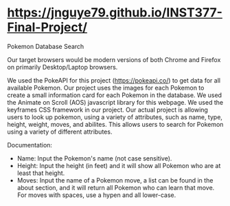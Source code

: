 # https://jnguye79.github.io/INST377-Final-Project/

Pokemon Database Search 

Our target browsers would be modern versions of both Chrome and Firefox on primarily Desktop/Laptop browsers. 

We used the PokeAPI for this project (https://pokeapi.co/) to get data for all available Pokemon. 
Our project uses the images for each Pokemon to create a small information card for each Pokemon in the database.
We used the Animate on Scroll (AOS) javascript library for this webpage. 
We used the keyframes CSS framework in our project.
Our actual project is allowing users to look up pokemon, using a variety of attributes, such as name, type, height, weight, moves, and abilites.  This allows users to search for Pokemon using a variety of different attributes.

Documentation: 

- Name: Input the Pokemon's name (not case sensitive).
- Height: Input the height (in feet) and it will show all Pokemon who are at least that height. 
- Moves: Input the name of a Pokemon move, a list can be found in the about section, and it will return all Pokemon who can learn that move.  For moves with spaces, use a hypen and all lower-case. 
